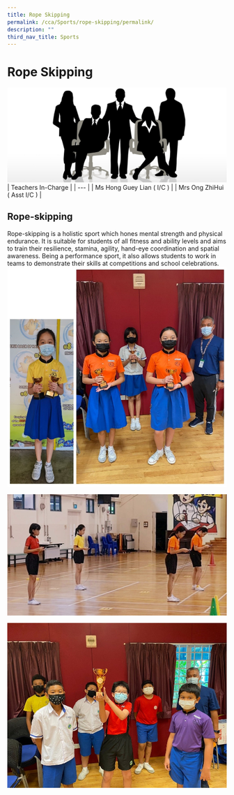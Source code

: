 ```yaml
---
title: Rope Skipping
permalink: /cca/Sports/rope-skipping/permalink/
description: ""
third_nav_title: Sports
---
```

Rope Skipping
=============
![](/images/staff.jpg)
| Teachers In-Charge |
| --- |
| Ms Hong Guey Lian ( I/C ) |
| Mrs Ong ZhiHui ( Asst I/C ) |

Rope-skipping
-------------

Rope-skipping is a holistic sport which hones mental strength and physical endurance. It is suitable for students of all fitness and ability levels and aims to train their resilience, stamina, agility, hand-eye coordination and spatial awareness. Being a performance sport, it also allows students to work in teams to demonstrate their skills at competitions and school celebrations.
![](/images/rope.jpg)

![](/images/rope2.jpg)

![](/images/rope3.jpg)